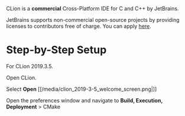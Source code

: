 CLion is a **commercial** Cross-Platform IDE for C and C++ by JetBrains.

JetBrains supports non-commercial open-source projects by providing
licenses to contributors free of charge. You can apply
[here](https://www.jetbrains.com/community/opensource/#support).

# Step-by-Step Setup

For CLion 2019.3.5.

Open CLion.

Select **Open** [[/media/clion_2019-3-5_welcome_screen.png|]]

Open the preferences window and navigate to **Build, Execution,
Deployment** \> CMake
